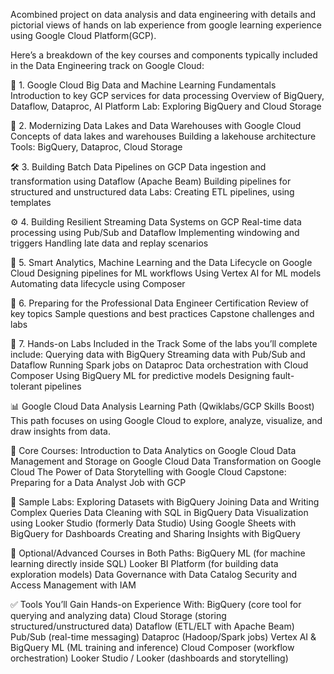 Acombined project on data analysis and data engineering with details and pictorial views of hands on lab experience from google learning experience using Google Cloud Platform(GCP).

Here’s a breakdown of the key courses and components typically included in the Data Engineering track on Google Cloud:

🚀 1. Google Cloud Big Data and Machine Learning Fundamentals
Introduction to key GCP services for data processing
Overview of BigQuery, Dataflow, Dataproc, AI Platform
Lab: Exploring BigQuery and Cloud Storage

🧱 2. Modernizing Data Lakes and Data Warehouses with Google Cloud
Concepts of data lakes and warehouses
Building a lakehouse architecture
Tools: BigQuery, Dataproc, Cloud Storage

🛠️ 3. Building Batch Data Pipelines on GCP
Data ingestion and transformation using Dataflow (Apache Beam)
Building pipelines for structured and unstructured data
Labs: Creating ETL pipelines, using templates

⚙️ 4. Building Resilient Streaming Data Systems on GCP
Real-time data processing using Pub/Sub and Dataflow
Implementing windowing and triggers
Handling late data and replay scenarios

🔄 5. Smart Analytics, Machine Learning and the Data Lifecycle on Google Cloud
Designing pipelines for ML workflows
Using Vertex AI for ML models
Automating data lifecycle using Composer

🧩 6. Preparing for the Professional Data Engineer Certification
Review of key topics
Sample questions and best practices
Capstone challenges and labs

🧪 7. Hands-on Labs Included in the Track
Some of the labs you’ll complete include:
Querying data with BigQuery
Streaming data with Pub/Sub and Dataflow
Running Spark jobs on Dataproc
Data orchestration with Cloud Composer
Using BigQuery ML for predictive models
Designing fault-tolerant pipelines

📊 Google Cloud Data Analysis Learning Path (Qwiklabs/GCP Skills Boost)
This path focuses on using Google Cloud to explore, analyze, visualize, and draw insights from data.

📘 Core Courses:
Introduction to Data Analytics on Google Cloud
Data Management and Storage on Google Cloud
Data Transformation on Google Cloud
The Power of Data Storytelling with Google Cloud
Capstone: Preparing for a Data Analyst Job with GCP

🧪 Sample Labs:
Exploring Datasets with BigQuery
Joining Data and Writing Complex Queries
Data Cleaning with SQL in BigQuery
Data Visualization using Looker Studio (formerly Data Studio)
Using Google Sheets with BigQuery for Dashboards
Creating and Sharing Insights with BigQuery

🔗 Optional/Advanced Courses in Both Paths:
BigQuery ML (for machine learning directly inside SQL)
Looker BI Platform (for building data exploration models)
Data Governance with Data Catalog
Security and Access Management with IAM

✅ Tools You’ll Gain Hands-on Experience With:
BigQuery (core tool for querying and analyzing data)
Cloud Storage (storing structured/unstructured data)
Dataflow (ETL/ELT with Apache Beam)
Pub/Sub (real-time messaging)
Dataproc (Hadoop/Spark jobs)
Vertex AI & BigQuery ML (ML training and inference)
Cloud Composer (workflow orchestration)
Looker Studio / Looker (dashboards and storytelling)